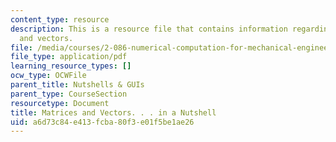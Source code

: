 ```yaml
---
content_type: resource
description: This is a resource file that contains information regarding matrices
  and vectors.
file: /media/courses/2-086-numerical-computation-for-mechanical-engineers-fall-2014/a6d73c84e413fcba80f3e01f5be1ae26_MIT2_086F14_Matrices.pdf
file_type: application/pdf
learning_resource_types: []
ocw_type: OCWFile
parent_title: Nutshells & GUIs
parent_type: CourseSection
resourcetype: Document
title: Matrices and Vectors. . . in a Nutshell
uid: a6d73c84-e413-fcba-80f3-e01f5be1ae26
---
```

